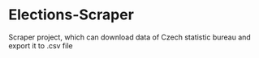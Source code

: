 # Elections-Scraper
Scraper project, which can download data of Czech statistic bureau and export it to .csv file

